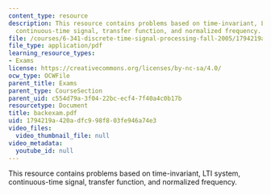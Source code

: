 ```yaml
---
content_type: resource
description: This resource contains problems based on time-invariant, LTI system,
  continuous-time signal, transfer function, and normalized frequency.
file: /courses/6-341-discrete-time-signal-processing-fall-2005/1794219a420adfc998f803fe946a74e3_backexam.pdf
file_type: application/pdf
learning_resource_types:
- Exams
license: https://creativecommons.org/licenses/by-nc-sa/4.0/
ocw_type: OCWFile
parent_title: Exams
parent_type: CourseSection
parent_uid: c554d79a-3f04-22bc-ecf4-7f40a4c0b17b
resourcetype: Document
title: backexam.pdf
uid: 1794219a-420a-dfc9-98f8-03fe946a74e3
video_files:
  video_thumbnail_file: null
video_metadata:
  youtube_id: null
---
```

This resource contains problems based on time-invariant, LTI system, continuous-time signal, transfer function, and normalized frequency.